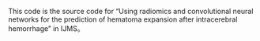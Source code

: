 This code is the source code for “Using radiomics and convolutional neural networks for the prediction of hematoma expansion after intracerebral hemorrhage” in IJMS。
